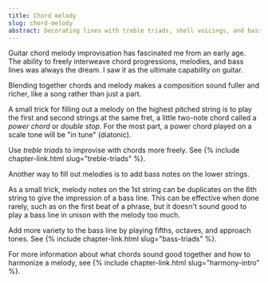 ```yaml
---
title: Chord melody
slug: chord-melody
abstract: Decorating lines with treble triads, shell voicings, and bass notes.
---
```


Guitar chord melody improvisation has fascinated me from an early age.
The ability to freely interweave chord progressions,
melodies, and bass lines
was always the dream.
I saw it as the ultimate capability on guitar.

Blending together chords and melody makes a composition sound fuller and richer,
like a song rather than just a part. 

A small trick for filling out a melody on the highest pitched string
is to play the first and second strings at the same fret,
a little two-note chord called a *power chord* or *double stop*.
For the most part,
a power chord played on a scale tone
will be "in tune" (diatonic).

Use *treble triads* to improvise with chords more freely. 
See {% include chapter-link.html slug="treble-triads" %}.

Another way to fill out melodies 
is to add bass notes on the lower strings.

As a small trick,
melody notes on the 1st string can be duplicates on the 6th string
to give the impression of a bass line. 
This can be effective when done rarely,
such as on the first beat of a phrase,
but it doesn't sound good to play a bass line in unison with the melody too much.

Add more variety to the bass line by playing fifths, octaves, and approach tones.
See {% include chapter-link.html slug="bass-triads" %}.

For more information about what chords sound good together
and how to harmonize a melody,
see {% include chapter-link.html slug="harmony-intro" %}. 

